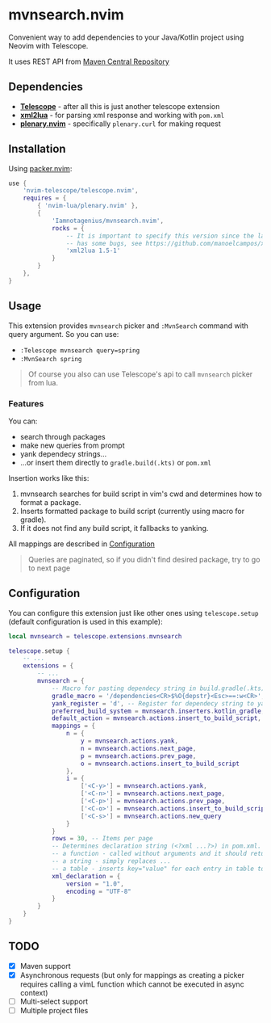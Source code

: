 # mvnsearch.nvim
Convenient way to add dependencies to your Java/Kotlin project using Neovim with Telescope.

It uses REST API from [Maven Central Repository](https://central.sonatype.org/search/rest-api-guide)

## Dependencies
- **[Telescope](https://github.com/nvim-telescope/telescope.nvim)** - after all this is just another telescope extension
- **[xml2lua](https://github.com/manoelcampos/xml2lua)** - for parsing xml response and working with `pom.xml`
- **[plenary.nvim](https://github.com/daurnimator/lua-http)** - specifically `plenary.curl` for making request

## Installation
Using [packer.nvim](https://github.com/wbthomason/packer.nvim):
```lua
use {
    'nvim-telescope/telescope.nvim',
    requires = {
        { 'nvim-lua/plenary.nvim' },
        {
            'Iamnotagenius/mvnsearch.nvim',
            rocks = {
                -- It is important to specify this version since the latest version of xml2lua on luarocks
                -- has some bugs, see https://github.com/manoelcampos/xml2lua/issues/87
                'xml2lua 1.5-1'
            }
        }
    },
}
```

## Usage
This extension provides `mvnsearch` picker and `:MvnSearch` command with query argument.
So you can use:
 - `:Telescope mvnsearch query=spring`
 - `:MvnSearch spring`

> Of course you also can use Telescope's api to call `mvnsearch` picker from lua.

### Features
You can:
 - search through packages
 - make new queries from prompt
 - yank dependecy strings...
 - ...or insert them directly to `gradle.build(.kts)` or `pom.xml`

Insertion works like this:
1. mvnsearch searches for build script in vim's cwd and determines how to format a package.
2. Inserts formatted package to build script (currently using macro for gradle).
3. If it does not find any build script, it fallbacks to yanking.

All mappings are described in [Configuration](#configuration)

> Queries are paginated, so if you didn't find desired package, try to go to next page

## Configuration
You can configure this extension just like other ones using `telescope.setup` (default configuration is used in this example):

```lua
local mvnsearch = telescope.extensions.mvnsearch

telescope.setup {
    -- ...
    extensions = {
        -- ...
        mvnsearch = {
            -- Macro for pasting dependecy string in build.gradle(.kts); {depstr} is replaced with dependecy string
            gradle_macro = '/dependencies<CR>$%O{depstr}<Esc>==:w<CR>',
            yank_register = 'd', -- Register for dependecy string to yank to
            preferred_build_system = mvnsearch.inserters.kotlin_gradle, -- Fallback format of dependecy string
            default_action = mvnsearch.actions.insert_to_build_script, -- Action on select_default
            mappings = {
                n = {
                    y = mvnsearch.actions.yank,
                    n = mvnsearch.actions.next_page,
                    p = mvnsearch.actions.prev_page,
                    o = mvnsearch.actions.insert_to_build_script
                },
                i = {
                    ['<C-y>'] = mvnsearch.actions.yank,
                    ['<C-n>'] = mvnsearch.actions.next_page,
                    ['<C-p>'] = mvnsearch.actions.prev_page,
                    ['<C-o>'] = mvnsearch.actions.insert_to_build_script,
                    ['<C-s>'] = mvnsearch.actions.new_query
                }
            }
            rows = 30, -- Items per page
            -- Determines declaration string (<?xml ...?>) in pom.xml. It can be either:
            -- a function - called without arguments and it should return declaration string (it replaces ...)
            -- a string - simply replaces ...
            -- a table - inserts key="value" for each entry in table to declaration string
            xml_declaration = {
                version = "1.0",
                encoding = "UTF-8"
            }
        }
    }
}
```

## TODO
- [x] Maven support
- [x] Asynchronous requests (but only for mappings as creating a picker requires calling a vimL function which cannot be executed in async context)
- [ ] Multi-select support
- [ ] Multiple project files
